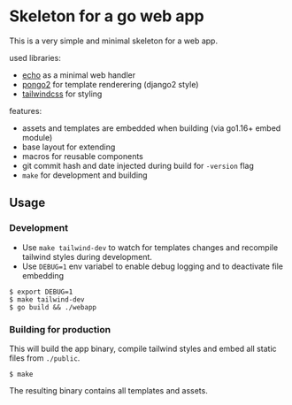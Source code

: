 # Skeleton for a go web app

This is a very simple and minimal skeleton for a web app.

used libraries:
* [echo](https://github.com/labstack/echo) as a minimal web handler
* [pongo2](https://github.com/flosch/pongo2) for template renderering (django2 style)
* [tailwindcss](https://tailwindcss.com) for styling

features:
* assets and templates are embedded when building (via go1.16+ embed module)
* base layout for extending
* macros for reusable components
* git commit hash and date injected during build for `-version` flag
* `make` for development and building

## Usage

### Development 

* Use `make tailwind-dev` to watch for templates changes and recompile tailwind styles during development.
* Use `DEBUG=1` env variabel to enable debug logging and to deactivate file embedding

```
$ export DEBUG=1
$ make tailwind-dev
$ go build && ./webapp
```

### Building for production

This will build the app binary, compile tailwind styles and embed all static
files from `./public`.

```
$ make
```

The resulting binary contains all templates and assets.
